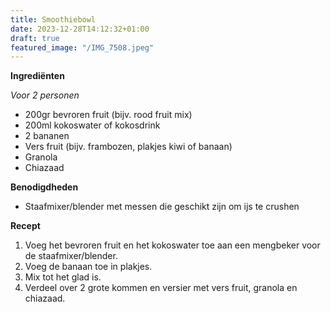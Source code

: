 ```yaml
---
title: Smoothiebowl
date: 2023-12-28T14:12:32+01:00
draft: true
featured_image: "/IMG_7508.jpeg"
---
```


**Ingrediënten**

*Voor 2 personen*
- 200gr bevroren fruit (bijv. rood fruit mix)
- 200ml kokoswater of kokosdrink
- 2 bananen
- Vers fruit (bijv. frambozen, plakjes kiwi of banaan)
- Granola
- Chiazaad

**Benodigdheden**
- Staafmixer/blender met messen die geschikt zijn om ijs te crushen

**Recept**
1. Voeg het bevroren fruit en het kokoswater toe aan een mengbeker voor de staafmixer/blender.
2. Voeg de banaan toe in plakjes.
3. Mix tot het glad is.
4. Verdeel over 2 grote kommen en versier met vers fruit, granola en chiazaad.
